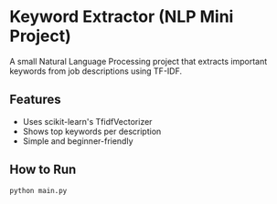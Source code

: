 # Keyword Extractor (NLP Mini Project)

A small Natural Language Processing project that extracts important keywords from job descriptions using TF-IDF.

## Features
- Uses scikit-learn's TfidfVectorizer
- Shows top keywords per description
- Simple and beginner-friendly

## How to Run
```bash
python main.py
